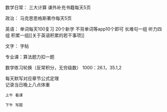 数学日常：
三大计算
	课外补充书籍每天5页


政治：
	马克思恩格斯著作每天5页

英语：
	单词每天100复习
	20个新学
	不背单词等app10个即可
	长难句一组
	听力四组
	积累一组[[关于英语积累的若干事项]]

文字：
	字帖

专业课：算法题力扣一题

数学练习轮换（反常积分，无穷级数）
	1000：26.1，35.1,2


每天默写对应章节公式定理  
记录当日晚上八点体重


	上午 看课

	下午 写题